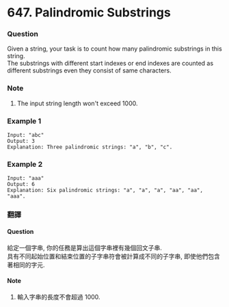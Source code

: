# 647. Palindromic Substrings

### Question

Given a string, your task is to count how many palindromic substrings in this string.  
The substrings with different start indexes or end indexes are counted as different substrings even they consist of same characters.  

### Note

1.  The input string length won't exceed 1000.

### Example 1

```
Input: "abc"
Output: 3
Explanation: Three palindromic strings: "a", "b", "c".
```

### Example 2

```
Input: "aaa"
Output: 6
Explanation: Six palindromic strings: "a", "a", "a", "aa", "aa", "aaa".
```

### 翻譯

#### Question

給定一個字串, 你的任務是算出這個字串裡有幾個回文子串.  
具有不同起始位置和結束位置的子字串符會被計算成不同的子字串, 即使他們包含著相同的字元.  

#### Note
1. 輸入字串的長度不會超過 1000.